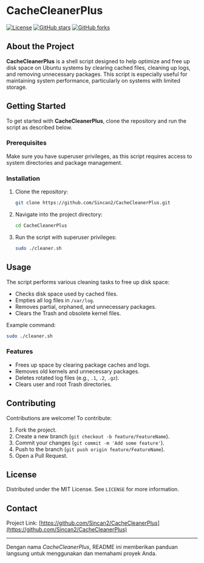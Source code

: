# CacheCleanerPlus

[![License](https://img.shields.io/github/license/Sincan2/CacheCleanerPlus?style=flat-square)](LICENSE)
[![GitHub stars](https://img.shields.io/github/stars/Sincan2/CacheCleanerPlus?style=social)](https://github.com/Sincan2/CacheCleanerPlus/stargazers)
[![GitHub forks](https://img.shields.io/github/forks/Sincan2/CacheCleanerPlus?style=social)](https://github.com/Sincan2/CacheCleanerPlus/network)

## About the Project
**CacheCleanerPlus** is a shell script designed to help optimize and free up disk space on Ubuntu systems by clearing cached files, cleaning up logs, and removing unnecessary packages. This script is especially useful for maintaining system performance, particularly on systems with limited storage.

## Getting Started

To get started with **CacheCleanerPlus**, clone the repository and run the script as described below.

### Prerequisites
Make sure you have superuser privileges, as this script requires access to system directories and package management.

### Installation

1. Clone the repository:
   ```bash
   git clone https://github.com/Sincan2/CacheCleanerPlus.git
   ```
2. Navigate into the project directory:
   ```bash
   cd CacheCleanerPlus
   ```
3. Run the script with superuser privileges:
   ```bash
   sudo ./cleaner.sh
   ```

## Usage

The script performs various cleaning tasks to free up disk space:
- Checks disk space used by cached files.
- Empties all log files in `/var/log`.
- Removes partial, orphaned, and unnecessary packages.
- Clears the Trash and obsolete kernel files.

Example command:
```bash
sudo ./cleaner.sh
```

### Features

- Frees up space by clearing package caches and logs.
- Removes old kernels and unnecessary packages.
- Deletes rotated log files (e.g., `.1`, `.2`, `.gz`).
- Clears user and root Trash directories.

## Contributing

Contributions are welcome! To contribute:
1. Fork the project.
2. Create a new branch (`git checkout -b feature/FeatureName`).
3. Commit your changes (`git commit -m 'Add some feature'`).
4. Push to the branch (`git push origin feature/FeatureName`).
5. Open a Pull Request.

## License

Distributed under the MIT License. See `LICENSE` for more information.

## Contact

Project Link: [https://github.com/Sincan2/CacheCleanerPlus](https://github.com/Sincan2/CacheCleanerPlus)

---

Dengan nama *CacheCleanerPlus*, README ini memberikan panduan langsung untuk menggunakan dan memahami proyek Anda.
